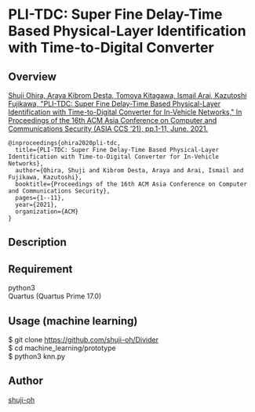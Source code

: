 PLI-TDC: Super Fine Delay-Time Based Physical-Layer Identification with Time-to-Digital Converter
====

## Overview

[Shuji Ohira, Araya Kibrom Desta, Tomoya Kitagawa, Ismail Arai, Kazutoshi Fujikawa, "PLI-TDC: Super Fine Delay-Time Based Physical-Layer Identification with Time-to-Digital Converter for In-Vehicle Networks," In Proceedings of the 16th ACM Asia Conference on Computer and Communications Security (ASIA CCS ’21), pp.1-11, June. 2021.]()

```
@inproceedings{ohira2020pli-tdc,
  title={PLI-TDC: Super Fine Delay-Time Based Physical-Layer Identification with Time-to-Digital Converter for In-Vehicle Networks},
  author={Ohira, Shuji and Kibrom Desta, Araya and Arai, Ismail and Fujikawa, Kazutoshi},
  booktitle={Proceedings of the 16th ACM Asia Conference on Computer and Communications Security},
  pages={1--11},
  year={2021},
  organization={ACM}
}
```

## Description

## Requirement

python3  
Quartus (Quartus Prime 17.0)  

## Usage (machine learning)

$ git clone https://github.com/shuji-oh/Divider  
$ cd machine_learning/prototype  
$ python3 knn.py  

## Author

[shuji-oh](https://github.com/shuji-oh)
